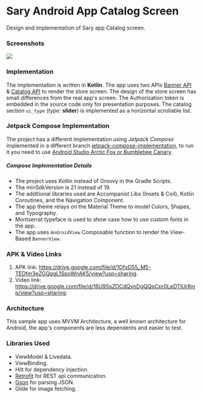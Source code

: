 # Sary Android App Catalog Screen
Design and implementation of Sary app Catalog screen.

### Screenshots
<img src="screenshots/store.gif" />

### Implementation
The implementation is written in __Kotlin__. The app uses two APIs [Banner API](https://staging.sary.co/api/v2.5.1/baskets/76097/banners) & [Catalog API](https://staging.sary.co/api/v2.5.1/baskets/76097/catalog/) to render the store screen. The design of the store screen has small differences from the real app's screen. The Authorization token is embedded in the source code only for presentation purposes. The catalog section `ui_type` (*type*: __slider__) is implemented as a horizontal scrollable list.

### Jetpack Compose Implementation
The project has a different implementation using *Jetpack Compose* implemented in a different branch [jetpack-compose-implementation](https://github.com/mahmoud-adel-sayed/sary-android-catalog-screen/tree/jetpack-compose-implementation), to run it you need to use [Android Studio Arctic Fox or Bumblebee Canary](https://developer.android.com/studio).

##### Compose Implementation Details
* The project uses Kotlin instead of Groovy in the Gradle Scripts.
* The minSdkVersion is 21 instead of 19.
* The additional libraries used are Accompanist Libs (Insets & Coil), Kotlin Coroutines, and the Navigation Component.
* The app theme relays on the Material Theme to model Colors, Shapes, and Typography.
* Montserrat typeface is used to show case how to use custom fonts in the app.
* The app uses `AndroidView` Composable function to render the View-Based `BannerView`.

### APK & Video Links
1. APK link: <https://drive.google.com/file/d/1OfxD55_M5-TEDfm3eZGQggL1SpoWnAK5/view?usp=sharing>.
2. Video link: <https://drive.google.com/file/d/16U9SsZOCdQvnDgQQpCpr0LeDTIUr8jnp/view?usp=sharing>.

### Architecture
This sample app uses MVVM Architecture, a well known architecture for Android, the app's components are less dependents and easier to test.

### Libraries Used
* ViewModel & Livedata.
* ViewBinding.
* Hilt for dependency injection.
* [Retrofit][retrofit] for REST api communication.
* [Gson][gson] for parsing JSON.
* Glide for image fetching.

[retrofit]: http://square.github.io/retrofit
[gson]: https://github.com/google/gson